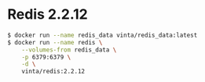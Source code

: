 Redis 2.2.12
============

``` bash
$ docker run --name redis_data vinta/redis_data:latest
$ docker run --name redis \
    --volumes-from redis_data \
    -p 6379:6379 \
    -d \
    vinta/redis:2.2.12
```
